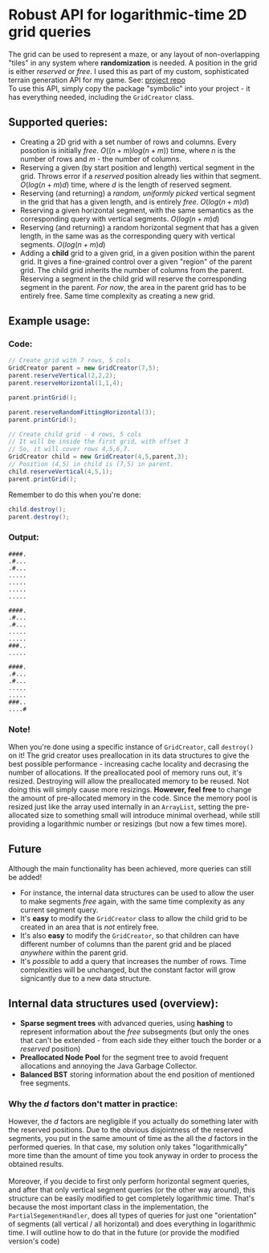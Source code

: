 # Robust API for logarithmic-time 2D grid queries
The grid can be used to represent a maze, or any layout of non-overlapping "tiles" in any system where **randomization** is needed. A position in the grid is either *reserved* or *free*.
I used this as part of my custom, sophisticated terrain generation API for my game. See: [project repo](https://github.com/Lukasz13866417/Game3D_OpenGL) <br>
To use this API, simply copy the package "symbolic" into your project - it has everything needed, including the ```GridCreator``` class.
## Supported queries:
- Creating a 2D grid with a set number of rows and columns. Every posotion is initially *free*. $O((n + m)log(n+m))$ time, where $n$ is the number of rows and $m$ - the number of columns.
- Reserving a given (by start position and length) vertical segment in the grid. Throws error if a *reserved* position already lies within that segment. $O(log(n+m)d)$ time, where $d$ is the length of reserved segment.
- Reserving (and returning) a *random, uniformly picked* vertical segment in the grid that has a given length, and is entirely *free*. $O(log(n+m)d)$ 
- Reserving a given horizontal segment, with the same semantics as the corresponding query with vertical segments. $O(log(n+m)d)$ 
- Reserving (and returning) a random horizontal segment that has a given length, in the same was as the corresponding query with vertical segments. $O(log(n+m)d)$ 
- Adding a **child** grid to a given grid, in a given position within the parent grid. It gives a fine-grained control over a given "region" of the parent grid. The child grid inherits the number of columns from the parent. Reserving a segment in the child grid will reserve the corresponding segment in the parent. *For now*, the area in the parent grid has to be entirely free. Same time complexity as creating a new grid.
## Example usage:
### Code:
```Java
// Create grid with 7 rows, 5 cols
GridCreator parent = new GridCreator(7,5);
parent.reserveVertical(2,2,2);
parent.reserveHorizontal(1,1,4);

parent.printGrid();
```
```Java
parent.reserveRandomFittingHorizontal(3);
parent.printGrid();
```
```Java
// Create child grid - 4 rows, 5 cols
// It will be inside the first grid, with offset 3
// So, it will cover rows 4,5,6,7.
GridCreator child = new GridCreator(4,5,parent,3);
// Position (4,5) in child is (7,5) in parent.
child.reserveVertical(4,5,1);
parent.printGrid(); 
```
Remember to do this when you're done:
```Java
child.destroy();
parent.destroy();
```

### Output:
```
####.
.#...
.#...
.....
.....
.....
.....
```
```
####.
.#...
.#...
.....
.....
###..
.....
```
```
####.
.#...
.#...
.....
.....
###..
....#
```
### Note!
When you're done using a specific instance of ```GridCreator```, call ```destroy()``` on it! The grid creator uses preallocation in its data structures to give the best possible performance - increasing cache locality and decrasing the number of allocations. If the preallocated pool of memory runs out, it's resized. Destroying will allow the preallocated memory to be reused. Not doing this will simply cause more resizings. **However, feel free** to change the amount of pre-allocated memory in the code. Since the memory pool is resized just like the array used internally in an ```ArrayList```, setting the pre-allocated size to something small will introduce minimal overhead, while still providing a logarithmic number or resizings (but now a few times more). 
## Future
Although the main functionality has been achieved, more queries can still be added!
- For instance, the internal data structures can be used to allow the user to make segments *free* again, with the same time complexity as any current segment query.
- It's **easy** to modify the ```GridCreator``` class to allow the child grid to be created in an area that is *not* entirely free.
- It's also **easy** to modify the ```GridCreator```, so that children can have different number of columns than the parent grid and be placed *anywhere* within the parent grid.
- It's *possible* to add a  query that increases the number of rows. Time complexities will be unchanged, but the constant factor will grow signicantly due to a new data structure. 
## Internal data structures used (overview):
- **Sparse segment trees** with advanced queries, using **hashing** to represent information about the *free* subsegments (but only the ones that can't be extended - from each side they either touch the border or a *reserved* position)
- **Preallocated Node Pool** for the segment tree to avoid frequent allocations and annoying the Java Garbage Collector.
- **Balanced BST** storing information about the end position of mentioned free segments. 
### Why the $d$ factors don't matter in practice:
However, the $d$ factors are negligible if you actually do something later with the reserved positions. Due to the obvious disjointness of the reserved segments, you put in the same amount of time as the all the $d$ factors in the performed queries. In that case, my solution only takes "logarithmically" more time than the amount of time you took anyway in order to process the obtained results.
<br><br>
Moreover, if you decide to first only perform horizontal segment queries, and after that only vertical segment queries (or the other way around), this structure can be easily modified to get completely logarithmic time. That's because the most important class in the implementation, the ```PartialSegementHandler```, does all types of queries for just one "orientation" of segments (all vertical / all horizontal) and does everything in logarithmic time. I will outline how to do that in the future (or provide the modified version's code)<br>

